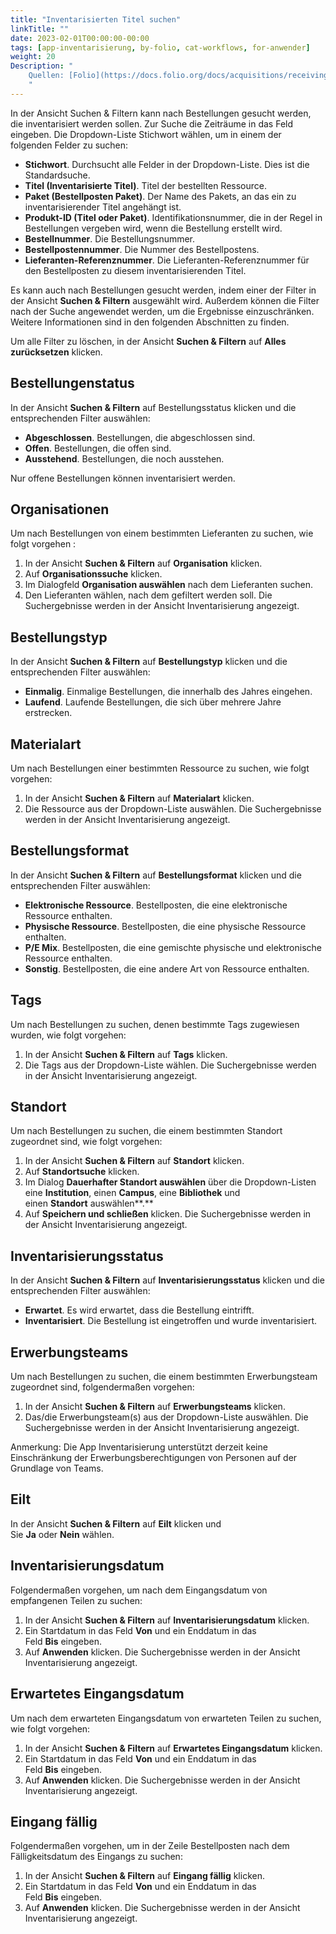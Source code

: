 ```yaml
---
title: "Inventarisierten Titel suchen"
linkTitle: ""
date: 2023-02-01T00:00:00-00:00
tags: [app-inventarisierung, by-folio, cat-workflows, for-anwender]
weight: 20
Description: "
    Quellen: [Folio](https://docs.folio.org/docs/acquisitions/receiving/#searching-for-a-receiving-title) & [GBV](https://info.gbv.de/display/FOLIOGBVEXTERN/Folio:+Inventarisierten+Titel+suchen)
    "
---
```


In der Ansicht Suchen & Filtern kann nach Bestellungen gesucht werden, die inventarisiert werden sollen. Zur Suche die Zeiträume in das Feld eingeben. Die Dropdown-Liste Stichwort wählen, um in einem der folgenden Felder zu suchen:

* **Stichwort**. Durchsucht alle Felder in der Dropdown-Liste. Dies ist die Standardsuche.
* **Titel (Inventarisierte Titel)**. Titel der bestellten Ressource.
* **Paket (Bestellposten Paket)**. Der Name des Pakets, an das ein zu inventarisierender Titel angehängt ist.
* **Produkt-ID (Titel oder Paket)**. Identifikationsnummer, die in der Regel in Bestellungen vergeben wird, wenn die Bestellung erstellt wird.
* **Bestellnummer**. Die Bestellungsnummer.
* **Bestellpostennummer**. Die Nummer des Bestellpostens.
* **Lieferanten-Referenznummer**. Die Lieferanten-Referenznummer für den Bestellposten zu diesem inventarisierenden Titel.

Es kann auch nach Bestellungen gesucht werden, indem einer der Filter in der Ansicht **Suchen & Filtern** ausgewählt wird. Außerdem können die Filter nach der Suche angewendet werden, um die Ergebnisse einzuschränken. Weitere Informationen sind in den folgenden Abschnitten zu finden.

Um alle Filter zu löschen, in der Ansicht **Suchen & Filtern** auf **Alles zurücksetzen** klicken.

## Bestellungenstatus

In der Ansicht **Suchen & Filtern** auf Bestellungsstatus klicken und die entsprechenden Filter auswählen:

* **Abgeschlossen**. Bestellungen, die abgeschlossen sind.
* **Offen**. Bestellungen, die offen sind.
* **Ausstehend**. Bestellungen, die noch ausstehen.

Nur offene Bestellungen können inventarisiert werden.

## Organisationen

Um nach Bestellungen von einem bestimmten Lieferanten zu suchen, wie folgt vorgehen :

1.  In der Ansicht **Suchen & Filtern** auf **Organisation** klicken.
2.  Auf **Organisationssuche** klicken.
3.  Im Dialogfeld **Organisation auswählen** nach dem Lieferanten suchen.
4.  Den Lieferanten wählen, nach dem gefiltert werden soll. Die Suchergebnisse werden in der Ansicht Inventarisierung angezeigt.

## Bestellungstyp

In der Ansicht **Suchen & Filtern** auf **Bestellungstyp** klicken und die entsprechenden Filter auswählen:

* **Einmalig**. Einmalige Bestellungen, die innerhalb des Jahres eingehen.
* **Laufend**. Laufende Bestellungen, die sich über mehrere Jahre erstrecken.

## Materialart

Um nach Bestellungen einer bestimmten Ressource zu suchen, wie folgt vorgehen:

1.  In der Ansicht **Suchen & Filtern** auf **Materialart** klicken.
2.  Die Ressource aus der Dropdown-Liste auswählen. Die Suchergebnisse werden in der Ansicht Inventarisierung angezeigt.

## Bestellungsformat

In der Ansicht **Suchen & Filtern** auf **Bestellungsformat** klicken und die entsprechenden Filter auswählen:

* **Elektronische Ressource**. Bestellposten, die eine elektronische Ressource enthalten.
* **Physische Ressource**. Bestellposten, die eine physische Ressource enthalten.
* **P/E Mix**. Bestellposten, die eine gemischte physische und elektronische Ressource enthalten.
* **Sonstig**. Bestellposten, die eine andere Art von Ressource enthalten.

## Tags

Um nach Bestellungen zu suchen, denen bestimmte Tags zugewiesen wurden, wie folgt vorgehen:

1.  In der Ansicht **Suchen & Filtern** auf **Tags** klicken.
2.  Die Tags aus der Dropdown-Liste wählen. Die Suchergebnisse werden in der Ansicht Inventarisierung angezeigt.

## Standort

Um nach Bestellungen zu suchen, die einem bestimmten Standort zugeordnet sind, wie folgt vorgehen:

1.  In der Ansicht **Suchen & Filtern** auf **Standort** klicken.
2.  Auf **Standortsuche** klicken.
3.  Im Dialog **Dauerhafter Standort auswählen** über die Dropdown-Listen eine **Institution**, einen **Campus**, eine **Bibliothek** und einen **Standort** auswählen**.**
4.  Auf **Speichern und schließen** klicken. Die Suchergebnisse werden in der Ansicht Inventarisierung angezeigt.

## Inventarisierungsstatus

In der Ansicht **Suchen & Filtern** auf **Inventarisierungsstatus** klicken und die entsprechenden Filter auswählen:

* **Erwartet**. Es wird erwartet, dass die Bestellung eintrifft.
* **Inventarisiert**. Die Bestellung ist eingetroffen und wurde inventarisiert.

## Erwerbungsteams

Um nach Bestellungen zu suchen, die einem bestimmten Erwerbungsteam zugeordnet sind, folgendermaßen vorgehen:

1.  In der Ansicht **Suchen & Filtern** auf **Erwerbungsteams** klicken.
2.  Das/die Erwerbungsteam(s) aus der Dropdown-Liste auswählen. Die Suchergebnisse werden in der Ansicht Inventarisierung angezeigt.

Anmerkung: Die App Inventarisierung unterstützt derzeit keine Einschränkung der Erwerbungsberechtigungen von Personen auf der Grundlage von Teams.

## Eilt

In der Ansicht **Suchen & Filtern** auf **Eilt** klicken und Sie **Ja** oder **Nein** wählen.

## Inventarisierungsdatum

Folgendermaßen vorgehen, um nach dem Eingangsdatum von empfangenen Teilen zu suchen:

1.  In der Ansicht **Suchen & Filtern** auf **Inventarisierungsdatum** klicken.
2.  Ein Startdatum in das Feld **Von** und ein Enddatum in das Feld **Bis** eingeben.
3.  Auf **Anwenden** klicken. Die Suchergebnisse werden in der Ansicht Inventarisierung angezeigt.

## Erwartetes Eingangsdatum

Um nach dem erwarteten Eingangsdatum von erwarteten Teilen zu suchen, wie folgt vorgehen:

1.  In der Ansicht **Suchen & Filtern** auf **Erwartetes Eingangsdatum** klicken.
2.  Ein Startdatum in das Feld **Von** und ein Enddatum in das Feld **Bis** eingeben.
3.  Auf **Anwenden** klicken. Die Suchergebnisse werden in der Ansicht Inventarisierung angezeigt.

## Eingang fällig

Folgendermaßen vorgehen, um in der Zeile Bestellposten nach dem Fälligkeitsdatum des Eingangs zu suchen:

1.  In der Ansicht **Suchen & Filtern** auf **Eingang fällig** klicken.
2.  Ein Startdatum in das Feld **Von** und ein Enddatum in das Feld **Bis** eingeben.
3.  Auf **Anwenden** klicken. Die Suchergebnisse werden in der Ansicht Inventarisierung angezeigt.
